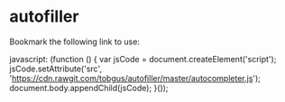 # autofiller

Bookmark the following link to use:

javascript: (function () { var jsCode = document.createElement('script'); jsCode.setAttribute('src', 'https://cdn.rawgit.com/tobgus/autofiller/master/autocompleter.js'); document.body.appendChild(jsCode); }());

